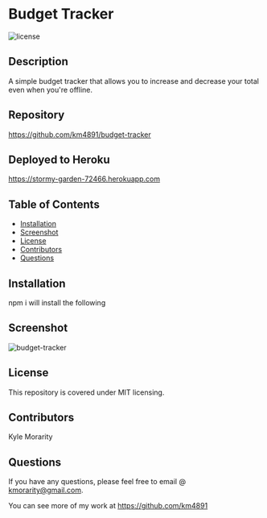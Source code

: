 
  
  # Budget Tracker

  ![license](https://img.shields.io/badge/License-MIT-brightgreen.svg)

  ## Description

   A simple budget tracker that allows you to increase and decrease your total even when you're offline.

  ## Repository

  https://github.com/km4891/budget-tracker

  ## Deployed to Heroku

  https://stormy-garden-72466.herokuapp.com  

  ## Table of Contents
  - [Installation](#Installation)
  - [Screenshot](#Screenshot)
  - [License](#License)
  - [Contributors](#Contributors)
  - [Questions](#Questions)

  ## Installation

  npm i will install the following

  ## Screenshot

  ![budget-tracker](https://user-images.githubusercontent.com/67935542/107131513-098edd80-688c-11eb-9c4a-186f7b2498bf.png)

  ## License

  This repository is covered under MIT licensing.

  ## Contributors

  Kyle Morarity 
  


  ## Questions

  If you have any questions, please feel free to email @ kmorarity@gmail.com.
  
  You can see more of my work at https://github.com/km4891





